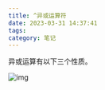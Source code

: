 ```yaml
---
title: ^异或运算符
date: 2023-03-31 14:37:41
tags:
category: 笔记
---
```


异或运算有以下三个性质。

![img](https://intranetproxy.alipay.com/skylark/lark/0/2023/png/3756563/1675451742037-3626271e-5e5b-4db6-b719-5d4e28755d53.png)
